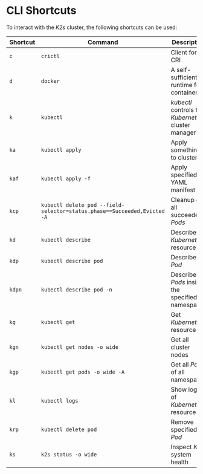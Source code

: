 <!--
SPDX-FileCopyrightText: © 2023 Siemens Healthcare GmbH

SPDX-License-Identifier: MIT
-->

# CLI Shortcuts
To interact with the *K2s* cluster, the following shortcuts can be used:

| Shortcut | Command                                                                  | Description                                         |
| -------- | ------------------------------------------------------------------------ | --------------------------------------------------- |
| `c`      | `crictl`                                                                 | Client for CRI                                      |
| `d`      | `docker`                                                                 | A self-sufficient runtime for containers            |
| `k`      | `kubectl`                                                                | *kubectl* controls the *Kubernetes* cluster manager |
| `ka`     | `kubectl apply`                                                          | Apply something to cluster                          |
| `kaf`    | `kubectl apply -f`                                                       | Apply specified YAML manifest                       |
| `kcp`    | `kubectl delete pod --field-selector=status.phase==Succeeded,Evicted -A` | Cleanup of all succeeded *Pods*                     |
| `kd`     | `kubectl describe`                                                       | Describe *Kubernetes* resource                      |
| `kdp`    | `kubectl describe pod`                                                   | Describe *Pod*                                      |
| `kdpn`   | `kubectl describe pod -n`                                                | Describe all *Pods* inside the specified namespace  |
| `kg`     | `kubectl get`                                                            | Get *Kubernetes* resource                           |
| `kgn`    | `kubectl get nodes -o wide`                                              | Get all cluster nodes                               |
| `kgp`    | `kubectl get pods -o wide -A`                                            | Get all *Pods* of all namespaces                    |
| `kl`     | `kubectl logs`                                                           | Show logs of *Kubernetes* resource                  |
| `krp`    | `kubectl delete pod`                                                     | Remove specified *Pod*                              |
| `ks`     | `k2s status -o wide`                                                     | Inspect *K2s* system health                         |